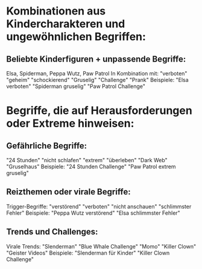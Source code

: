 # Kombinationen aus Kindercharakteren und ungewöhnlichen Begriffen:
## Beliebte Kinderfiguren + unpassende Begriffe:
Elsa, Spiderman, Peppa Wutz, Paw Patrol
In Kombination mit:
"verboten"
"geheim"
"schockierend"
"Gruselig"
"Challenge"
"Prank"
Beispiele:
"Elsa verboten"
"Spiderman gruselig"
"Paw Patrol Challenge"

# Begriffe, die auf Herausforderungen oder Extreme hinweisen:
## Gefährliche Begriffe:
"24 Stunden"
"nicht schlafen"
"extrem"
"überleben"
"Dark Web"
"Gruselhaus"
Beispiele:
"24 Stunden Challenge"
"Paw Patrol extrem gruselig"

## Reizthemen oder virale Begriffe:
Trigger-Begriffe:
"verstörend"
"verboten"
"nicht anschauen"
"schlimmster Fehler"
Beispiele:
"Peppa Wutz verstörend"
"Elsa schlimmster Fehler"

## Trends und Challenges:
Virale Trends:
"Slenderman"
"Blue Whale Challenge"
"Momo"
"Killer Clown"
"Geister Videos"
Beispiele:
"Slenderman für Kinder"
"Killer Clown Challenge"
